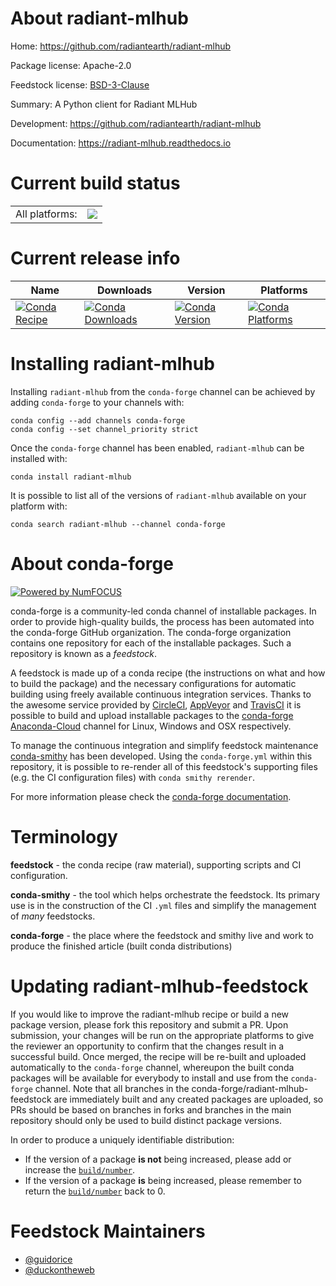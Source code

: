 About radiant-mlhub
===================

Home: https://github.com/radiantearth/radiant-mlhub

Package license: Apache-2.0

Feedstock license: [BSD-3-Clause](https://github.com/conda-forge/radiant-mlhub-feedstock/blob/master/LICENSE.txt)

Summary: A Python client for Radiant MLHub

Development: https://github.com/radiantearth/radiant-mlhub

Documentation: https://radiant-mlhub.readthedocs.io

Current build status
====================


<table><tr><td>All platforms:</td>
    <td>
      <a href="https://dev.azure.com/conda-forge/feedstock-builds/_build/latest?definitionId=12425&branchName=master">
        <img src="https://dev.azure.com/conda-forge/feedstock-builds/_apis/build/status/radiant-mlhub-feedstock?branchName=master">
      </a>
    </td>
  </tr>
</table>

Current release info
====================

| Name | Downloads | Version | Platforms |
| --- | --- | --- | --- |
| [![Conda Recipe](https://img.shields.io/badge/recipe-radiant--mlhub-green.svg)](https://anaconda.org/conda-forge/radiant-mlhub) | [![Conda Downloads](https://img.shields.io/conda/dn/conda-forge/radiant-mlhub.svg)](https://anaconda.org/conda-forge/radiant-mlhub) | [![Conda Version](https://img.shields.io/conda/vn/conda-forge/radiant-mlhub.svg)](https://anaconda.org/conda-forge/radiant-mlhub) | [![Conda Platforms](https://img.shields.io/conda/pn/conda-forge/radiant-mlhub.svg)](https://anaconda.org/conda-forge/radiant-mlhub) |

Installing radiant-mlhub
========================

Installing `radiant-mlhub` from the `conda-forge` channel can be achieved by adding `conda-forge` to your channels with:

```
conda config --add channels conda-forge
conda config --set channel_priority strict
```

Once the `conda-forge` channel has been enabled, `radiant-mlhub` can be installed with:

```
conda install radiant-mlhub
```

It is possible to list all of the versions of `radiant-mlhub` available on your platform with:

```
conda search radiant-mlhub --channel conda-forge
```


About conda-forge
=================

[![Powered by
NumFOCUS](https://img.shields.io/badge/powered%20by-NumFOCUS-orange.svg?style=flat&colorA=E1523D&colorB=007D8A)](https://numfocus.org)

conda-forge is a community-led conda channel of installable packages.
In order to provide high-quality builds, the process has been automated into the
conda-forge GitHub organization. The conda-forge organization contains one repository
for each of the installable packages. Such a repository is known as a *feedstock*.

A feedstock is made up of a conda recipe (the instructions on what and how to build
the package) and the necessary configurations for automatic building using freely
available continuous integration services. Thanks to the awesome service provided by
[CircleCI](https://circleci.com/), [AppVeyor](https://www.appveyor.com/)
and [TravisCI](https://travis-ci.com/) it is possible to build and upload installable
packages to the [conda-forge](https://anaconda.org/conda-forge)
[Anaconda-Cloud](https://anaconda.org/) channel for Linux, Windows and OSX respectively.

To manage the continuous integration and simplify feedstock maintenance
[conda-smithy](https://github.com/conda-forge/conda-smithy) has been developed.
Using the ``conda-forge.yml`` within this repository, it is possible to re-render all of
this feedstock's supporting files (e.g. the CI configuration files) with ``conda smithy rerender``.

For more information please check the [conda-forge documentation](https://conda-forge.org/docs/).

Terminology
===========

**feedstock** - the conda recipe (raw material), supporting scripts and CI configuration.

**conda-smithy** - the tool which helps orchestrate the feedstock.
                   Its primary use is in the construction of the CI ``.yml`` files
                   and simplify the management of *many* feedstocks.

**conda-forge** - the place where the feedstock and smithy live and work to
                  produce the finished article (built conda distributions)


Updating radiant-mlhub-feedstock
================================

If you would like to improve the radiant-mlhub recipe or build a new
package version, please fork this repository and submit a PR. Upon submission,
your changes will be run on the appropriate platforms to give the reviewer an
opportunity to confirm that the changes result in a successful build. Once
merged, the recipe will be re-built and uploaded automatically to the
`conda-forge` channel, whereupon the built conda packages will be available for
everybody to install and use from the `conda-forge` channel.
Note that all branches in the conda-forge/radiant-mlhub-feedstock are
immediately built and any created packages are uploaded, so PRs should be based
on branches in forks and branches in the main repository should only be used to
build distinct package versions.

In order to produce a uniquely identifiable distribution:
 * If the version of a package **is not** being increased, please add or increase
   the [``build/number``](https://docs.conda.io/projects/conda-build/en/latest/resources/define-metadata.html#build-number-and-string).
 * If the version of a package **is** being increased, please remember to return
   the [``build/number``](https://docs.conda.io/projects/conda-build/en/latest/resources/define-metadata.html#build-number-and-string)
   back to 0.

Feedstock Maintainers
=====================

* [@guidorice](https://github.com/guidorice/)
* [@duckontheweb](https://github.com/duckontheweb/)
